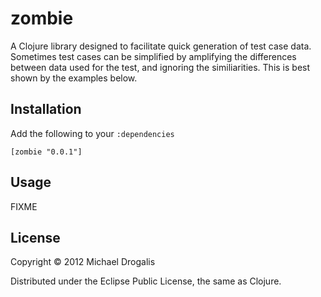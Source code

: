 # zombie

A Clojure library designed to facilitate quick generation of test case data. Sometimes test cases can be simplified by amplifying the differences between data used for the test, and ignoring the similiarities. This is best shown by the examples below.

## Installation

Add the following to your `:dependencies`

`[zombie "0.0.1"]`

## Usage

FIXME

## License

Copyright © 2012 Michael Drogalis

Distributed under the Eclipse Public License, the same as Clojure.

